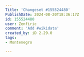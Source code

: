 ```yaml
---
Title: 'Changeset #155524480'
PublishDate: 2024-08-20T18:36:17Z
id: 155524480
user: Zenfiric
comment: 'Add #wikidata'
created_by: iD 2.29.0
tags:
- Montenegro

---
```

